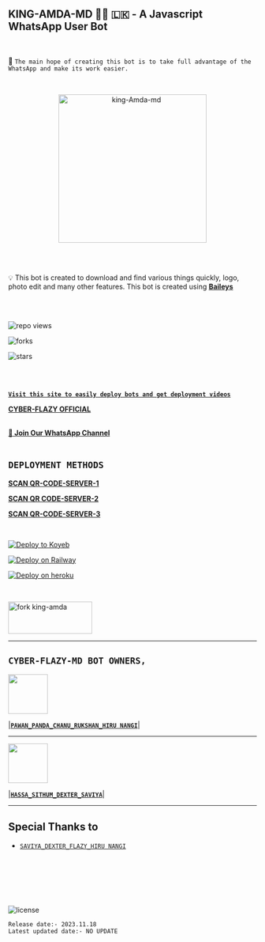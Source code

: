 <br>

## KING-AMDA-MD 👨‍💻 🇱🇰 - A Javascript WhatsApp User Bot

<br>

🔮 `The main hope of creating this bot is to take full advantage of the WhatsApp and make its work easier.`

<br>
 
  <p align="center">  
  <a href="https://telegra.ph/file/24e839872e6d71ec648ab.jpg">
    <img alt="king-Amda-md" height="300" src="https://telegra.ph/file/a175fe461a061f2159e7f.jpg">
    
  
  </a>
</p>  


<br>
<br>

💡 This bot is created to download and find various things quickly, logo, photo edit and many other features. This bot is created using **[Baileys](https://github.com/WhiskeySockets/Baileys)**

<br>
<br>
  

![repo views](https://hits.seeyoufarm.com/api/count/incr/badge.svg?url=https%3A%2F%2Fgithub.com%2Fflazy122%2FKING-AMDA-MD&count_bg=%2379C83D&title_bg=%23555555&icon=gitpod.svg&icon_color=%23E7E7E7&title=Views&edge_flat=false)

![forks](https://img.shields.io/github/forks/flazy123/KING-AMDA-MD?label=Forks&style=social)

![stars](https://telegra.ph/file/a175fe461a061f2159e7f.jpg)

<br>
<br>


 **[`Visit this site to easily deploy bots and get deployment videos`](tiktok.com/@_cyber_hr_king)**


**[CYBER-FLAZY OFFICIAL](https://www.youtube.com/@cyber_flazy)**
<br>
<br>

**[🚀 Join Our WhatsApp Channel](https://chat.whatsapp.com/L6Rw4onJlfBJGprvSQh9I2)**
<br>
<br>

 **`DEPLOYMENT METHODS`**
---
**[SCAN QR-CODE-SERVER-1](https://replit.com/@savigaming2009/KING-AMDA-BOT-QR?v=1)**



**[SCAN QR CODE-SERVER-2](https://replit.com/@savigaming2009/KING-AMDA-BOT-QR?v=1)**

  

**[SCAN QR-CODE-SERVER-3](https://replit.com/@savigaming2009/KING-AMDA-BOT-QR?v=1)**


<br>

[![Deploy to Koyeb](https://www.koyeb.com/static/images/deploy/button.svg)](https://app.koyeb.com/apps/deploy?type=git&repository=github.com/prabathLK/PRABATH-MD&branch=main&env[BOT_NUMBER]&env[SESSION_ID]&env[GITHUB_USERNAME]&env[GITHUB_AUTH_TOKEN]&name=prabath-md)
<br>

[![Deploy on Railway](https://railway.app/button.svg)](https://railway.app/template/2B1VYo)
<br>

[![Deploy on heroku](https://www.herokucdn.com/deploy/button.svg)](https://dashboard.heroku.com/new?button-url=https://github.com/flazy123/KING-AMDA-MD&template=https://github.com/flazy123/KING-AMDA-MD.git)

<br>

  
<a href="https://github.com/flazy123/KING-AMDA-MD/fork" target="blank"><img align="center" src="https://i.imgur.com/cxaSEWe.png" alt="fork king-amda" height="65" width="170" /></a>

 ---



## **`CYBER-FLAZY-MD BOT OWNERS,`**


   <a href="tiktok.com/@_cyber_hr_king/"><img src="https://telegra.ph/file/a175fe461a061f2159e7f.jpg" width=80 height=80></a>   

|**[`PAWAN_PANDA_CHANU_RUKSHAN_HIRU NANGI`](tiktok.com/@_cyber_hr_king)**|

---

<a href="https://www.youtube.com/@cyber_flazy"><img src="https://telegra.ph/file/8daee9974c4a7c6c78815.jpg" width=80 height=80></a> 

|**[`HASSA_SITHUM_DEXTER_SAVIYA`](tiktok.com/@_cyber_hr_king)**|

---

## Special Thanks to
* [`SAVIYA_DEXTER_FLAZY_HIRU NANGI`](tiktok.com/@_cyber_hr_king/)

<br>
<br>
<br>
<br>
<br>


![license](https://telegra.ph/file/a175fe461a061f2159e7f.jpg?color=green&label=License&style=plastic)



`Release date:- 2023.11.18`
<br>
`Latest updated date:- NO UPDATE`
